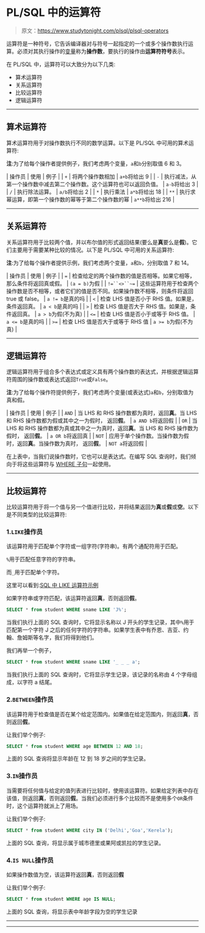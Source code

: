 # PL/SQL 中的运算符

> 原文：<https://www.studytonight.com/plsql/plsql-operators>

运算符是一种符号，它告诉编译器对与符号一起指定的一个或多个操作数执行运算。必须对其执行操作的[变量](plsql-variables)称为**操作数**，要执行的操作由**运算符符号**表示。

在 PL/SQL 中，运算符可以大致分为以下几类:

*   算术运算符
*   关系运算符
*   比较运算符
*   逻辑运算符

* * *

## 算术运算符

算术运算符用于对操作数执行不同的数学运算。以下是 PL/SQL 中可用的算术运算符:

**注**:为了给每个操作者提供例子，我们考虑两个变量，`a`和`b`分别取值 6 和 3。

| 操作员 | 使用 | 例子 |
| `+` | 将两个操作数相加 | `a+b`将给出 9 |
| `-` | 执行减法，从第一个操作数中减去第二个操作数。这个运算符也可以返回负值。 | `a-b`将给出 3 |
| `/` | 执行除法运算。 | `a/b`将给出 2 |
| `*` | 执行乘法 | `a*b`将给出 18 |
| `**` | 执行求幂运算，即第一个操作数的幂等于第二个操作数的幂 | `a**b`将给出 216 |

* * *

## 关系运算符

关系运算符用于比较两个值，并以布尔值的形式返回结果(要么是**真**要么是**假**)。它们主要用于需要某种比较的情况。以下是 PL/SQL 中可用的关系运算符:

**注**:为了给每个操作者提供示例，我们考虑两个变量，`a`和`b`，分别取值 7 和 14。

| 操作员 | 使用 | 例子 |
| `=` | 检查给定的两个操作数的值是否相等。如果它相等，那么条件将返回真或假。 | `(a = b)`为假 |
| `!=``<>``~=` | 这些运算符用于检查两个操作数是否不相等，或者它们的值是否不同。如果操作数不相等，则条件将返回 true 或 false。 | `a != b`是真的吗 |
| `<` | 检查 LHS 值是否小于 RHS 值。如果是，条件返回真。 | `a < b`是真的吗 |
| `>` | 检查 LHS 值是否大于 RHS 值。如果是，条件返回真。 | `a > b`为假(不为真) |
| `<=` | 检查 LHS 值是否小于或等于 RHS 值。 | `a <= b`是真的吗 |
| `>=` | 检查 LHS 值是否大于或等于 RHS 值 | `a >= b`为假(不为真) |

* * *

## 逻辑运算符

逻辑运算符用于组合多个表达式或定义具有两个操作数的表达式，并根据逻辑运算符周围的操作数或表达式返回`True`或`False`。

**注**:为了给每个操作符提供例子，我们考虑两个变量(或表达式)`a`和`b`，分别取值为真和假。

| 操作员 | 使用 | 例子 |
| `AND` | 当 LHS 和 RHS 操作数都为真时，返回**真**。当 LHS 和 RHS 操作数都为假或其中之一为假时，
返回**假**。 | `a AND b`将返回假 |
| `OR` | 当 LHS 和 RHS 操作数都为真或其中之一为真时，返回**真**。当 LHS 和 RHS 操作数为假时，
返回**假**。 | `a OR b`将返回真 |
| `NOT` | 应用于单个操作数。当操作数为假时，返回**真**。当操作数为真时，
返回**假**。 | `NOT a`将返回假 |

在上表中，当我们说操作数时，它也可以是表达式。在编写 SQL 查询时，我们倾向于将这些运算符与 [WHERE 子句](/dbms/where-clause.php)一起使用。

* * *

## 比较运算符

比较运算符用于将一个值与另一个值进行比较，并将结果返回为**真**或**假**或**空**。以下是不同类型的比较运算符:

### 1.`LIKE`操作员

该运算符用于匹配单个字符或一组字符(字符串)。有两个通配符用于匹配。

`%`用于匹配任意字符的字符串。

而`_`用于匹配单个字符。

这里可以看到:[SQL 中 LIKE 运算符示例](/dbms/like-clause.php)

如果字符串或字符匹配，该运算符返回**真**，否则返回**假**。

```sql
SELECT * from student WHERE sname LIKE 'J%';
```

当我们执行上面的 SQL 查询时，它将显示名称以 J 开头的学生记录，其中`%`用于匹配第一个字符 J 之后的任何字符的字符串。如果学生表中有乔恩、吉亚、约翰、詹姆斯等名字，我们将得到他们。

我们再举一个例子，

```sql
SELECT * from student WHERE sname LIKE '_ _ _ a';
```

当我们执行上面的 SQL 查询时，它将显示学生记录，该记录的名称由 4 个字母组成，以字符 a 结尾。

### 2.`BETWEEN`操作员

该运算符用于检查值是否在某个给定范围内。如果值在给定范围内，则返回**真**，否则返回**假**。

让我们举个例子:

```sql
SELECT * from student WHERE age BETWEEN 12 AND 18;
```

上面的 SQL 查询将显示年龄在 12 到 18 岁之间的学生记录。

### 3.`IN`操作员

当需要将任何值与给定的值列表进行比较时，使用该运算符。如果给定列表中存在该值，则返回**真**，否则返回**假**。当我们必须进行多个比较而不是使用多个`OR`条件时，这个运算符就派上了用场。

让我们举个例子:

```sql
SELECT * from student WHERE city IN ('Delhi','Goa','Kerela');
```

上面的 SQL 查询，将显示属于城市德里或果阿或凯拉的学生记录。

### 4.`IS NULL`操作员

如果操作数值为空，该运算符返回**真**，否则返回**假**

让我们举个例子:

```sql
SELECT * from student WHERE age IS NULL;
```

上面的 SQL 查询，将显示表中年龄字段为空的学生记录

* * *

* * *